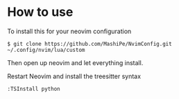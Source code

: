 # How to use

To install this for your neovim configuration

```
$ git clone https://github.com/MashiPe/NvimConfig.git ~/.config/nvim/lua/custom
```

Then open up neovim and let everything install.

Restart Neovim and install the treesitter syntax

```
:TSInstall python
```
